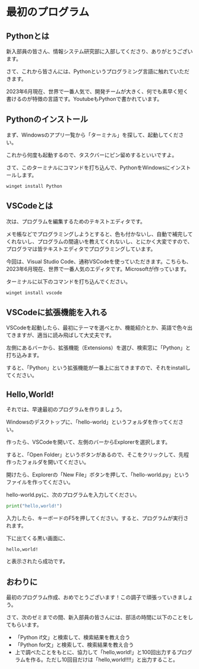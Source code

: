 # 最初のプログラム

## Pythonとは

新入部員の皆さん、情報システム研究部に入部してくださり、ありがとうございます。

さて、これから皆さんには、Pythonというプログラミング言語に触れていただきます。

2023年6月現在、世界で一番人気で、開発チームが大きく、何でも素早く短く書けるのが特徴の言語です。YoutubeもPythonで書かれています。

## Pythonのインストール

まず、Windowsのアプリ一覧から「ターミナル」を探して、起動してください。

これから何度も起動するので、タスクバーにピン留めするといいですよ。

さて、このターミナルにコマンドを打ち込んで、PythonをWindowsにインストールします。

```
winget install Python
```

## VSCodeとは

次は、プログラムを編集するためのテキストエディタです。

メモ帳などでプログラミングしようとすると、色も付かないし、自動で補完してくれないし、プログラムの間違いを教えてくれないし、とにかく大変ですので、プログラマは皆テキストエディタでプログラミングしています。

今回は、Visual Studio Code、通称VSCodeを使っていただきます。こちらも、2023年6月現在、世界で一番人気のエディタです。Microsoftが作っています。

ターミナルに以下のコマンドを打ち込んでください。

```
winget install vscode
```

## VSCodeに拡張機能を入れる

VSCodeを起動したら、最初にテーマを選べとか、機能紹介とか、英語で色々出てきますが、適当に読み飛ばして大丈夫です。

左側にあるバーから、拡張機能（Extensions）を選び、検索窓に「Python」と打ち込みます。

すると、「Python」という拡張機能が一番上に出てきますので、それをinstallしてください。

## Hello,World!

それでは、早速最初のプログラムを作りましょう。

Windowsのデスクトップに、「hello-world」というフォルダを作ってください。

作ったら、VSCodeを開いて、左側のバーからExplorerを選択します。

すると、「Open Folder」というボタンがあるので、そこをクリックして、先程作ったフォルダを開いてください。

開けたら、Explorerの「New File」ボタンを押して、「hello-world.py」というファイルを作ってください。

hello-world.pyに、次のプログラムを入力してください。

```python
print("hello,world!")
```

入力したら、キーボードのF5を押してください。すると、プログラムが実行されます。

下に出てくる黒い画面に、

```
hello,world!
```

と表示されたら成功です。

## おわりに

最初のプログラム作成、おめでとうございます！この調子で頑張っていきましょう。

さて、次のゼミまでの間、新入部員の皆さんには、部活の時間に以下のことをしてもらいます。

* 「Python if文」と検索して、検索結果を教え合う
* 「Python for文」と検索して、検索結果を教え合う
* 上で調べたことをもとに、協力して「hello,world!」と100回出力するプログラムを作る。ただし10回目だけは「hello,world!!!!」と出力すること。